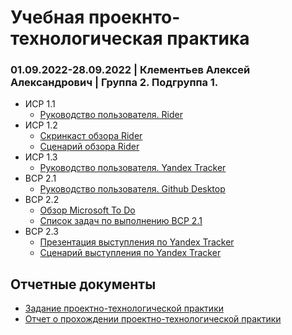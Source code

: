# Учебная проекнто-технологическая практика
### 01.09.2022-28.09.2022 | Клементьев Алексей Александрович | Группа 2. Подгруппа 1.

* ИСР 1.1
  * [Руководство пользователя. Rider](https://github.com/LyoshaGodX/Practice-2022/blob/c9e4c156aca1d6dd6003df8a60c8c059b9b4ef29/1.1/%D0%90%D0%BD%D0%B0%D0%BB%D0%B8%D0%B7%20IDE%20Rider%20(%D0%A2%D0%B2%D0%BE%D1%80%D1%87%D0%B5%D1%81%D0%BA%D0%B8%D0%B9%20%D0%BA%D0%BE%D0%BB%D0%BB%D0%B5%D0%BA%D1%82%D0%B8%D0%B2%20%D0%A1%D0%BE%D1%8E%D0%B7%20%D0%AE%D0%BC%D0%BE%D1%80%D0%B8%D1%81%D1%82%D0%BE%D0%B2).pdf)
* ИСР 1.2
  * [Скринкаст обзора Rider](https://youtu.be/Ay_y6Oxglbg)
  * [Сценарий обзора Rider](https://github.com/LyoshaGodX/Practice-2022/blob/c9e4c156aca1d6dd6003df8a60c8c059b9b4ef29/1.2/%D0%A1%D1%86%D0%B5%D0%BD%D0%B0%D1%80%D0%B8%D0%B9%20%D0%BE%D0%B1%D0%B7%D0%BE%D1%80%D0%B0%20IDE%20Rider.pdf)
* ИСР 1.3
  * [Руководство пользователя. Yandex Tracker](https://github.com/LyoshaGodX/Practice-2022/blob/c9e4c156aca1d6dd6003df8a60c8c059b9b4ef29/1.3/%D0%9E%D0%B1%D0%B7%D0%BE%D1%80%20%D1%81%D1%80%D0%B5%D0%B4%D1%81%D1%82%D0%B2%D0%B0%20%D1%83%D0%BF%D1%80%D0%B0%D0%B2%D0%BB%D0%B5%D0%BD%D0%B8%D1%8F%20%D0%BF%D1%80%D0%BE%D0%B5%D0%BA%D1%82%D0%B0%D0%BC%D0%B8%20Yandex%20Tracker.pdf)
* ВСР 2.1
  * [Руководство пользователя. Github Desktop](https://github.com/LyoshaGodX/Practice-2022/blob/c9e4c156aca1d6dd6003df8a60c8c059b9b4ef29/2.1/%D0%98%D0%BD%D1%81%D1%82%D1%80%D1%83%D0%BC%D0%B5%D0%BD%D1%82%D1%8B%20%D1%83%D0%BF%D1%80%D0%B0%D0%B2%D0%BB%D0%B5%D0%BD%D0%B8%D1%8F%20%D0%BA%D0%BE%D0%BD%D1%82%D1%80%D0%BE%D0%BB%D0%B5%D0%BC%20%D0%B2%D0%B5%D1%80%D1%81%D0%B8%D0%B9.%20Github%20Desktop.pdf)
* ВСР 2.2
  * [Обзор Microsoft To Do](https://github.com/LyoshaGodX/Practice-2022/blob/c9e4c156aca1d6dd6003df8a60c8c059b9b4ef29/2.2/%D0%98%D0%BD%D1%81%D1%82%D1%80%D1%83%D0%BC%D0%B5%D0%BD%D1%82%20%D1%83%D0%BF%D1%80%D0%B0%D0%B2%D0%BB%D0%B5%D0%BD%D0%B8%D1%8F%20%D0%B7%D0%B0%D0%B4%D0%B0%D1%87%D0%B0%D0%BC%D0%B8.%20MS%20To%20Dopdf.pdf)
  * [Список задач по выполнению ВСР 2.1](https://github.com/LyoshaGodX/Practice-2022/blob/c9e4c156aca1d6dd6003df8a60c8c059b9b4ef29/2.2/%D0%A1%D0%BF%D0%B8%D1%81%D0%BE%D0%BA%20%D0%B7%D0%B0%D0%B4%D0%B0%D1%87%20%D0%BF%D0%BE%20%D0%B2%D1%8B%D0%BF%D0%BE%D0%BB%D0%BD%D0%B5%D0%BD%D0%B8%D1%8E%20%D0%B7%D0%B0%D0%B4%D0%B0%D0%BD%D0%B8%D1%8F%202.1.pdf)
* ВСР 2.3
  * [Презентация выступления по Yandex Tracker](https://github.com/LyoshaGodX/Practice-2022/blob/c9e4c156aca1d6dd6003df8a60c8c059b9b4ef29/2.3/%D0%9F%D1%80%D0%B5%D0%B7%D0%B5%D0%BD%D1%82%D0%B0%D1%86%D0%B8%D1%8F%20%D1%81%D1%80%D0%B5%D0%B4%D1%81%D1%82%D0%B2%D0%B0%20%D1%83%D0%BF%D1%80%D0%B0%D0%B2%D0%BB%D0%B5%D0%BD%D0%B8%D1%8F%20%D0%BF%D1%80%D0%BE%D0%B5%D0%BA%D1%82%D0%B0%D0%BC%D0%B8%20Yandex%20Tracker.pdf)
  * [Сценарий выступления по Yandex Tracker](https://github.com/LyoshaGodX/Practice-2022/blob/c9e4c156aca1d6dd6003df8a60c8c059b9b4ef29/2.3/%D0%A1%D1%86%D0%B5%D0%BD%D0%B0%D1%80%D0%B8%D0%B9%20%D0%BF%D1%80%D0%B5%D0%B7%D0%B5%D0%BD%D1%82%D0%B0%D1%86%D0%B8%D0%B8%20%D1%81%D1%80%D0%B5%D0%B4%D1%81%D1%82%D0%B2%D0%B0%20%D1%83%D0%BF%D1%80%D0%B0%D0%B2%D0%BB%D0%B5%D0%BD%D0%B8%D1%8F%20%D0%BF%D1%80%D0%BE%D0%B5%D0%BA%D1%82%D0%B0%D0%BC%D0%B8%20Yandex%20Tracker.pdf)
  
## Отчетные документы

   * [Задание проектно-технологической практики](https://github.com/LyoshaGodX/Practice-2022/blob/0c604a1f8b32d7fb817f2d926b07a783c31f6a46/%D0%9E%D1%82%D1%87%D0%B5%D1%82%D0%BD%D1%8B%D0%B5%20%D0%B4%D0%BE%D0%BA%D1%83%D0%BC%D0%B5%D0%BD%D1%82%D1%8B/%D0%97%D0%B0%D0%B4%D0%B0%D0%BD%D0%B8%D0%B5%20%D0%BF%D1%80%D0%BE%D0%B5%D0%BA%D1%82%D0%BD%D0%BE-%D1%82%D0%B5%D1%85%D0%BD%D0%BE%D0%BB%D0%BE%D0%B3%D0%B8%D1%87%D0%B5%D1%81%D0%BA%D0%BE%D0%B9%20%D0%BF%D1%80%D0%B0%D0%BA%D1%82%D0%B8%D0%BA%D0%B8.pdf)
   * [Отчет о прохождении проектно-технологической практики](https://github.com/LyoshaGodX/Practice-2022/blob/0c604a1f8b32d7fb817f2d926b07a783c31f6a46/%D0%9E%D1%82%D1%87%D0%B5%D1%82%D0%BD%D1%8B%D0%B5%20%D0%B4%D0%BE%D0%BA%D1%83%D0%BC%D0%B5%D0%BD%D1%82%D1%8B/%D0%9E%D1%82%D1%87%D0%B5%D1%82%20%D0%BE%20%D0%BF%D1%80%D0%BE%D1%85%D0%BE%D0%B6%D0%B4%D0%B5%D0%BD%D0%B8%D0%B8%20%D0%BF%D1%80%D0%BE%D0%B5%D0%BA%D1%82%D0%BD%D0%BE-%D1%82%D0%B5%D1%85%D0%BD%D0%BE%D0%BB%D0%BE%D0%B3%D0%B8%D1%87%D0%B5%D1%81%D0%BA%D0%BE%D0%B9%20%D0%BF%D1%80%D0%B0%D0%BA%D1%82%D0%B8%D0%BA%D0%B8.pdf)
